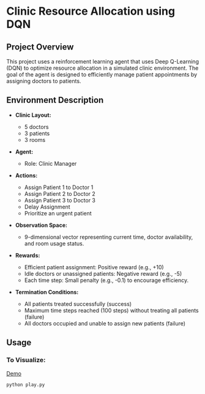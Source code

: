 ﻿# Clinic Resource Allocation using DQN

## Project Overview

This project uses a reinforcement learning agent that uses Deep Q-Learning (DQN) to optimize resource allocation in a simulated clinic environment. The goal of the agent is designed to efficiently manage patient appointments by assigning doctors to patients.

## Environment Description

- **Clinic Layout:**
  - 5 doctors
  - 3 patients
  - 3 rooms

- **Agent:**
  - Role: Clinic Manager

- **Actions:**
  - Assign Patient 1 to Doctor 1
  - Assign Patient 2 to Doctor 2
  - Assign Patient 3 to Doctor 3
  - Delay Assignment
  - Prioritize an urgent patient

- **Observation Space:**
  - 9-dimensional vector representing current time, doctor availability, and room usage status.

- **Rewards:**
  - Efficient patient assignment: Positive reward (e.g., +10)
  - Idle doctors or unassigned patients: Negative reward (e.g., -5)
  - Each time step: Small penalty (e.g., -0.1) to encourage efficiency.

- **Termination Conditions:**
  - All patients treated successfully (success)
  - Maximum time steps reached (100 steps) without treating all patients (failure)
  - All doctors occupied and unable to assign new patients (failure)

## Usage

### To Visualize:

[Demo](https://drive.google.com/file/d/1NADlgSNauQVjzNHKeewdjH03S0Q2pBXL/view?usp=sharing)

```bash
python play.py


